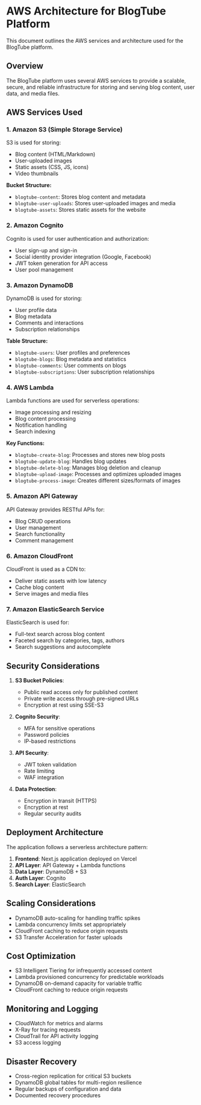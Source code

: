 # AWS Architecture for BlogTube Platform

This document outlines the AWS services and architecture used for the BlogTube platform.

## Overview

The BlogTube platform uses several AWS services to provide a scalable, secure, and reliable infrastructure for storing and serving blog content, user data, and media files.

## AWS Services Used

### 1. Amazon S3 (Simple Storage Service)

S3 is used for storing:
- Blog content (HTML/Markdown)
- User-uploaded images
- Static assets (CSS, JS, icons)
- Video thumbnails

**Bucket Structure:**
- `blogtube-content`: Stores blog content and metadata
- `blogtube-user-uploads`: Stores user-uploaded images and media
- `blogtube-assets`: Stores static assets for the website

### 2. Amazon Cognito

Cognito is used for user authentication and authorization:
- User sign-up and sign-in
- Social identity provider integration (Google, Facebook)
- JWT token generation for API access
- User pool management

### 3. Amazon DynamoDB

DynamoDB is used for storing:
- User profile data
- Blog metadata
- Comments and interactions
- Subscription relationships

**Table Structure:**
- `blogtube-users`: User profiles and preferences
- `blogtube-blogs`: Blog metadata and statistics
- `blogtube-comments`: User comments on blogs
- `blogtube-subscriptions`: User subscription relationships

### 4. AWS Lambda

Lambda functions are used for serverless operations:
- Image processing and resizing
- Blog content processing
- Notification handling
- Search indexing

**Key Functions:**
- `blogtube-create-blog`: Processes and stores new blog posts
- `blogtube-update-blog`: Handles blog updates
- `blogtube-delete-blog`: Manages blog deletion and cleanup
- `blogtube-upload-image`: Processes and optimizes uploaded images
- `blogtube-process-image`: Creates different sizes/formats of images

### 5. Amazon API Gateway

API Gateway provides RESTful APIs for:
- Blog CRUD operations
- User management
- Search functionality
- Comment management

### 6. Amazon CloudFront

CloudFront is used as a CDN to:
- Deliver static assets with low latency
- Cache blog content
- Serve images and media files

### 7. Amazon ElasticSearch Service

ElasticSearch is used for:
- Full-text search across blog content
- Faceted search by categories, tags, authors
- Search suggestions and autocomplete

## Security Considerations

1. **S3 Bucket Policies**:
   - Public read access only for published content
   - Private write access through pre-signed URLs
   - Encryption at rest using SSE-S3

2. **Cognito Security**:
   - MFA for sensitive operations
   - Password policies
   - IP-based restrictions

3. **API Security**:
   - JWT token validation
   - Rate limiting
   - WAF integration

4. **Data Protection**:
   - Encryption in transit (HTTPS)
   - Encryption at rest
   - Regular security audits

## Deployment Architecture

The application follows a serverless architecture pattern:

1. **Frontend**: Next.js application deployed on Vercel
2. **API Layer**: API Gateway + Lambda functions
3. **Data Layer**: DynamoDB + S3
4. **Auth Layer**: Cognito
5. **Search Layer**: ElasticSearch

## Scaling Considerations

- DynamoDB auto-scaling for handling traffic spikes
- Lambda concurrency limits set appropriately
- CloudFront caching to reduce origin requests
- S3 Transfer Acceleration for faster uploads

## Cost Optimization

- S3 Intelligent Tiering for infrequently accessed content
- Lambda provisioned concurrency for predictable workloads
- DynamoDB on-demand capacity for variable traffic
- CloudFront caching to reduce origin requests

## Monitoring and Logging

- CloudWatch for metrics and alarms
- X-Ray for tracing requests
- CloudTrail for API activity logging
- S3 access logging

## Disaster Recovery

- Cross-region replication for critical S3 buckets
- DynamoDB global tables for multi-region resilience
- Regular backups of configuration and data
- Documented recovery procedures

